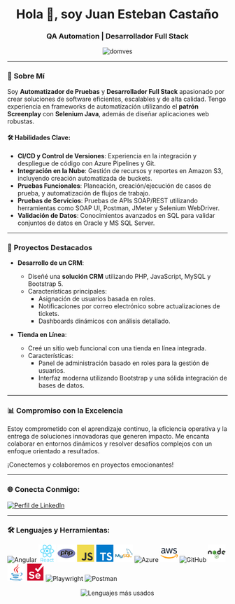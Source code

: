 <h1 align="center">Hola 👋, soy Juan Esteban Castaño</h1>
<h3 align="center">QA Automation | Desarrollador Full Stack</h3>

<p align="center">
  <img src="https://komarev.com/ghpvc/?username=domves&label=Visitas%20al%20perfil&color=0e75b6&style=flat" alt="domves" />
</p>

---

### 🚀 **Sobre Mí**

Soy **Automatizador de Pruebas** y **Desarrollador Full Stack** apasionado por crear soluciones de software eficientes, escalables y de alta calidad. Tengo experiencia en frameworks de automatización utilizando el **patrón Screenplay** con **Selenium Java**, además de diseñar aplicaciones web robustas.

#### 🛠 **Habilidades Clave**:
- **CI/CD y Control de Versiones**: Experiencia en la integración y despliegue de código con Azure Pipelines y Git.
- **Integración en la Nube**: Gestión de recursos y reportes en Amazon S3, incluyendo creación automatizada de buckets.
- **Pruebas Funcionales**: Planeación, creación/ejecución de casos de prueba, y automatización de flujos de trabajo.
- **Pruebas de Servicios**: Pruebas de APIs SOAP/REST utilizando herramientas como SOAP UI, Postman, JMeter y Selenium WebDriver.
- **Validación de Datos**: Conocimientos avanzados en SQL para validar conjuntos de datos en Oracle y MS SQL Server.

---

### 🌟 **Proyectos Destacados**
- **Desarrollo de un CRM**:
  - Diseñé una **solución CRM** utilizando PHP, JavaScript, MySQL y Bootstrap 5.
  - Características principales:
    - Asignación de usuarios basada en roles.
    - Notificaciones por correo electrónico sobre actualizaciones de tickets.
    - Dashboards dinámicos con análisis detallado.

- **Tienda en Línea**:
  - Creé un sitio web funcional con una tienda en línea integrada.
  - Características:
    - Panel de administración basado en roles para la gestión de usuarios.
    - Interfaz moderna utilizando Bootstrap y una sólida integración de bases de datos.

---

### 📊 **Compromiso con la Excelencia**
Estoy comprometido con el aprendizaje continuo, la eficiencia operativa y la entrega de soluciones innovadoras que generen impacto. Me encanta colaborar en entornos dinámicos y resolver desafíos complejos con un enfoque orientado a resultados.

¡Conectemos y colaboremos en proyectos emocionantes!

---

### 🌐 **Conecta Conmigo**:
<a href="https://linkedin.com/in/juan-esteban-castaño-castaño-a953371b0/" target="blank">
  <img align="center" src="https://raw.githubusercontent.com/rahuldkjain/github-profile-readme-generator/master/src/images/icons/Social/linked-in-alt.svg" alt="Perfil de LinkedIn" height="30" width="40" />
</a>

---

### 🛠 **Lenguajes y Herramientas**:
<p align="left">
  <img src="https://angular.io/assets/images/logos/angular/angular.svg" alt="Angular" width="40" height="40">
  <img src="https://raw.githubusercontent.com/devicons/devicon/master/icons/react/react-original-wordmark.svg" alt="React" width="40" height="40">
  <img src="https://raw.githubusercontent.com/devicons/devicon/master/icons/php/php-original.svg" alt="PHP" width="40" height="40">
  <img src="https://raw.githubusercontent.com/devicons/devicon/master/icons/javascript/javascript-original.svg" alt="JavaScript" width="40" height="40">
  <img src="https://raw.githubusercontent.com/devicons/devicon/master/icons/typescript/typescript-original.svg" alt="TypeScript" width="40" height="40">
  <img src="https://raw.githubusercontent.com/devicons/devicon/master/icons/mysql/mysql-original-wordmark.svg" alt="MySQL" width="40" height="40">
  <img src="https://www.vectorlogo.zone/logos/microsoft_azure/microsoft_azure-icon.svg" alt="Azure" width="40" height="40">
  <img src="https://raw.githubusercontent.com/devicons/devicon/master/icons/amazonwebservices/amazonwebservices-original-wordmark.svg" alt="AWS" width="40" height="40">
  <img src="https://github.githubassets.com/images/modules/logos_page/GitHub-Mark.png" alt="GitHub" width="40" height="40">
  <img src="https://raw.githubusercontent.com/devicons/devicon/master/icons/nodejs/nodejs-original-wordmark.svg" alt="Node.js" width="40" height="40">
  <img src="https://raw.githubusercontent.com/devicons/devicon/master/icons/java/java-original.svg" alt="Java" width="40" height="40">
  <img src="https://raw.githubusercontent.com/devicons/devicon/master/icons/selenium/selenium-original.svg" alt="Selenium" width="40" height="40">
  <img src="https://playwright.dev/img/playwright-logo.svg" alt="Playwright" width="40" height="40">
  <img src="https://www.vectorlogo.zone/logos/getpostman/getpostman-icon.svg" alt="Postman" width="40" height="40">
  <!-- Iconos aquí -->
</p>

<p align="center">
  <img align="center" src="https://github-readme-stats.vercel.app/api/top-langs?username=domves&show_icons=true&locale=es&layout=compact" alt="Lenguajes más usados" />
</p>
